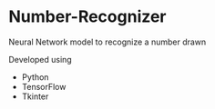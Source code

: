 # Number-Recognizer
Neural Network model to recognize a number drawn

Developed using
- Python
- TensorFlow
- Tkinter
